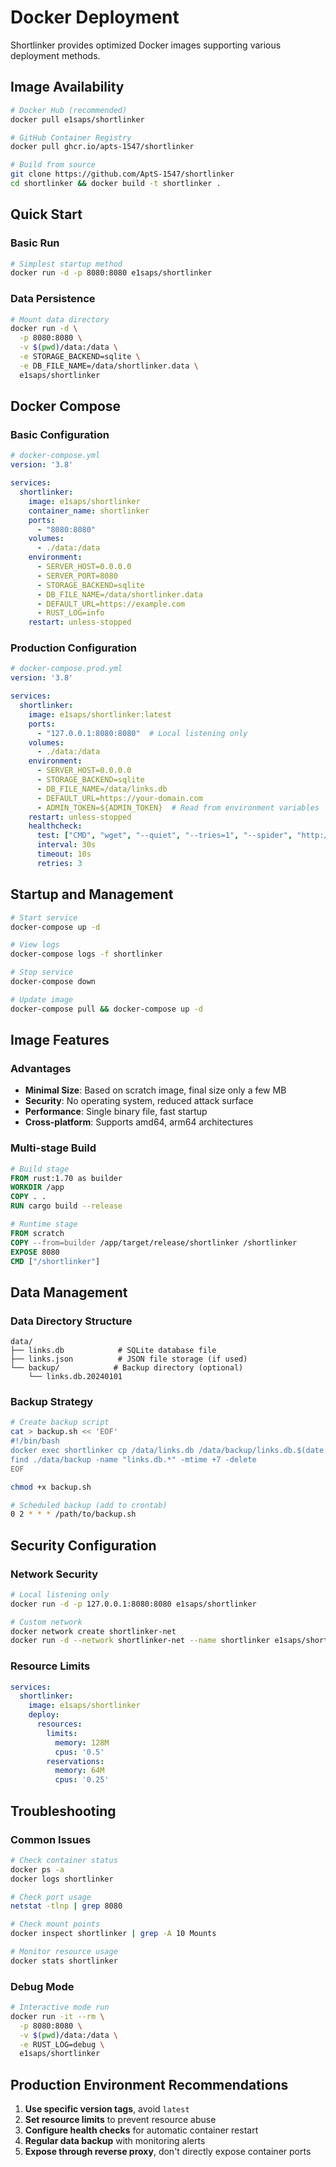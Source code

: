 # Docker Deployment

Shortlinker provides optimized Docker images supporting various deployment methods.

## Image Availability

```bash
# Docker Hub (recommended)
docker pull e1saps/shortlinker

# GitHub Container Registry  
docker pull ghcr.io/apts-1547/shortlinker

# Build from source
git clone https://github.com/AptS-1547/shortlinker
cd shortlinker && docker build -t shortlinker .
```

## Quick Start

### Basic Run
```bash
# Simplest startup method
docker run -d -p 8080:8080 e1saps/shortlinker
```

### Data Persistence
```bash
# Mount data directory
docker run -d \
  -p 8080:8080 \
  -v $(pwd)/data:/data \
  -e STORAGE_BACKEND=sqlite \
  -e DB_FILE_NAME=/data/shortlinker.data \
  e1saps/shortlinker
```

## Docker Compose

### Basic Configuration
```yaml
# docker-compose.yml
version: '3.8'

services:
  shortlinker:
    image: e1saps/shortlinker
    container_name: shortlinker
    ports:
      - "8080:8080"
    volumes:
      - ./data:/data
    environment:
      - SERVER_HOST=0.0.0.0
      - SERVER_PORT=8080
      - STORAGE_BACKEND=sqlite
      - DB_FILE_NAME=/data/shortlinker.data
      - DEFAULT_URL=https://example.com
      - RUST_LOG=info
    restart: unless-stopped
```

### Production Configuration
```yaml
# docker-compose.prod.yml
version: '3.8'

services:
  shortlinker:
    image: e1saps/shortlinker:latest
    ports:
      - "127.0.0.1:8080:8080"  # Local listening only
    volumes:
      - ./data:/data
    environment:
      - SERVER_HOST=0.0.0.0
      - STORAGE_BACKEND=sqlite
      - DB_FILE_NAME=/data/links.db
      - DEFAULT_URL=https://your-domain.com
      - ADMIN_TOKEN=${ADMIN_TOKEN}  # Read from environment variables
    restart: unless-stopped
    healthcheck:
      test: ["CMD", "wget", "--quiet", "--tries=1", "--spider", "http://localhost:8080/"]
      interval: 30s
      timeout: 10s
      retries: 3
```

## Startup and Management

```bash
# Start service
docker-compose up -d

# View logs
docker-compose logs -f shortlinker

# Stop service
docker-compose down

# Update image
docker-compose pull && docker-compose up -d
```

## Image Features

### Advantages
- **Minimal Size**: Based on scratch image, final size only a few MB
- **Security**: No operating system, reduced attack surface
- **Performance**: Single binary file, fast startup
- **Cross-platform**: Supports amd64, arm64 architectures

### Multi-stage Build
```dockerfile
# Build stage
FROM rust:1.70 as builder
WORKDIR /app
COPY . .
RUN cargo build --release

# Runtime stage
FROM scratch
COPY --from=builder /app/target/release/shortlinker /shortlinker
EXPOSE 8080
CMD ["/shortlinker"]
```

## Data Management

### Data Directory Structure
```
data/
├── links.db            # SQLite database file
├── links.json          # JSON file storage (if used)
└── backup/            # Backup directory (optional)
    └── links.db.20240101
```

### Backup Strategy
```bash
# Create backup script
cat > backup.sh << 'EOF'
#!/bin/bash
docker exec shortlinker cp /data/links.db /data/backup/links.db.$(date +%Y%m%d_%H%M%S)
find ./data/backup -name "links.db.*" -mtime +7 -delete
EOF

chmod +x backup.sh

# Scheduled backup (add to crontab)
0 2 * * * /path/to/backup.sh
```

## Security Configuration

### Network Security
```bash
# Local listening only
docker run -d -p 127.0.0.1:8080:8080 e1saps/shortlinker

# Custom network
docker network create shortlinker-net
docker run -d --network shortlinker-net --name shortlinker e1saps/shortlinker
```

### Resource Limits
```yaml
services:
  shortlinker:
    image: e1saps/shortlinker
    deploy:
      resources:
        limits:
          memory: 128M
          cpus: '0.5'
        reservations:
          memory: 64M
          cpus: '0.25'
```

## Troubleshooting

### Common Issues
```bash
# Check container status
docker ps -a
docker logs shortlinker

# Check port usage
netstat -tlnp | grep 8080

# Check mount points
docker inspect shortlinker | grep -A 10 Mounts

# Monitor resource usage
docker stats shortlinker
```

### Debug Mode
```bash
# Interactive mode run
docker run -it --rm \
  -p 8080:8080 \
  -v $(pwd)/data:/data \
  -e RUST_LOG=debug \
  e1saps/shortlinker
```

## Production Environment Recommendations

1. **Use specific version tags**, avoid `latest`
2. **Set resource limits** to prevent resource abuse  
3. **Configure health checks** for automatic container restart
4. **Regular data backup** with monitoring alerts
5. **Expose through reverse proxy**, don't directly expose container ports
